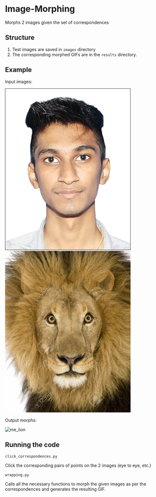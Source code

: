 # Image-Morphing
Morphs 2 images given the set of correspondences 

## Structure
1. Test images are saved in `images` directory 
2. The corresponding morphed GIFs are in the `results` directory.

## Example
Input images:

![me](/images/Me.jpg)
![Lion](/images/Lion.jpg)

Output morphs:

![me_lion](/results/MeLion_compressed.gif)

## Running the code
```
click_correspondences.py
```
Click the corresponding pairs of points on the 2 images (eye to eye, etc.)

```
wrapping.py
```
Calls all the necessary functions to morph the given images as per the correspondences and generates the resulting GIF.
